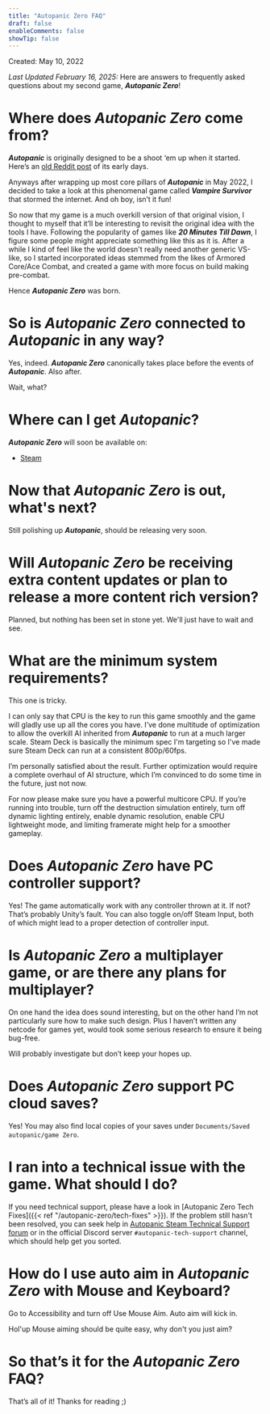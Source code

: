 ```yaml
---
title: "Autopanic Zero FAQ"
draft: false
enableComments: false
showTip: false
---
```


Created: May 10, 2022

*Last Updated February 16, 2025:* Here are answers to frequently asked questions about my second game, ***Autopanic Zero***!

# Where does *Autopanic Zero* come from?

***Autopanic*** is originally designed to be a shoot ‘em up when it started. Here’s an [old Reddit post](https://www.reddit.com/r/Unity3D/comments/fwgt8o/day_7_in_my_twin_stick_shooter_attempt/) of its early days.

Anyways after wrapping up most core pillars of ***Autopanic*** in May 2022, I decided to take a look at this phenomenal game called ***Vampire Survivor*** that stormed the internet. And oh boy, isn’t it fun!

So now that my game is a much overkill version of that original vision, I thought to myself that it’ll be interesting to revisit the original idea with the tools I have. Following the popularity of games like ***20 Minutes Till Dawn***, I figure some people might appreciate something like this as it is. After a while I kind of feel like the world doesn't really need another generic VS-like, so I started incorporated ideas stemmed from the likes of Armored Core/Ace Combat, and created a game with more focus on build making pre-combat.

Hence ***Autopanic Zero*** was born.

# So is *Autopanic Zero* connected to *Autopanic* in any way?

Yes, indeed. ***Autopanic Zero*** canonically takes place before the events of ***Autopanic***. Also after.

Wait, what?

# Where can I get *Autopanic*?

***Autopanic Zero*** will soon be available on:

- [Steam](https://store.steampowered.com/app/1423670/)

# Now that *Autopanic Zero* is out, what's next?

Still polishing up ***Autopanic***, should be releasing very soon.

# Will *Autopanic Zero* be receiving extra content updates or plan to release a more content rich version?

Planned, but nothing has been set in stone yet. We'll just have to wait and see.

# What are the minimum system requirements?

This one is tricky.

I can only say that CPU is the key to run this game smoothly and the game will gladly use up all the cores you have. I’ve done multitude of optimization to allow the overkill AI inherited from ***Autopanic*** to run at a much larger scale. Steam Deck is basically the minimum spec I'm targeting so I've made sure Steam Deck can run at a consistent 800p/60fps.

I’m personally satisfied about the result. Further optimization would require a complete overhaul of AI structure, which I’m convinced to do some time in the future, just not now.

For now please make sure you have a powerful multicore CPU. If you’re running into trouble, turn off the destruction simulation entirely, turn off dynamic lighting entirely, enable dynamic resolution, enable CPU lightweight mode, and limiting framerate might help for a smoother gameplay.

# Does *Autopanic Zero* have PC controller support?

Yes! The game automatically work with any controller thrown at it. If not? That’s probably Unity’s fault. You can also toggle on/off Steam Input, both of which might lead to a proper detection of controller input.

# Is *Autopanic Zero* a multiplayer game, or are there any plans for multiplayer?

On one hand the idea does sound interesting, but on the other hand I’m not particularly sure how to make such design. Plus I haven’t written any netcode for games yet, would took some serious research to ensure it being bug-free.

Will probably investigate but don’t keep your hopes up.

# Does *Autopanic Zero* support PC cloud saves?

Yes! You may also find local copies of your saves under `Documents/Saved autopanic/game Zero`.

# I ran into a technical issue with the game. What should I do?

If you need technical support, please have a look in [Autopanic Zero Tech Fixes]({{< ref "/autopanic-zero/tech-fixes" >}}). If the problem still hasn't been resolved, you can seek help in [Autopanic Steam Technical Support forum](https://steamcommunity.com/app/1423670/discussions/1/) or in the official Discord server `#autopanic-tech-support` channel, which should help get you sorted.


# How do I use auto aim in *Autopanic Zero* with Mouse and Keyboard?

Go to Accessibility and turn off Use Mouse Aim. Auto aim will kick in.

Hol'up Mouse aiming should be quite easy, why don't you just aim?

# So that’s it for the *Autopanic Zero* FAQ?

That’s all of it! Thanks for reading ;)